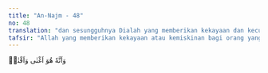 ```yaml
---
title: "An-Najm - 48"
no: 48
translation: "dan sesungguhnya Dialah yang memberikan kekayaan dan kecukupan. "
tafsir: "Allah yang memberikan kekayaan atau kemiskinan bagi orang yang dikehendaki-Nya di antara hamba-Nya, sesuai dengan kesanggupan dan usaha masing-masing. Ayat ini menunjukkan kekuasaan yang sempurna, bahwa nuthfah (setetes mani) adalah sesuai bagian-bagiannya menurut kenyataan. Dari nutfah ini Allah jadikan bermacam-macam anggota, tabiat yang berlain-lainan dan laki-laki atau perempuan, maka tidak ada orang yang mengaku dapat membuatnya, sebagaimana tidak ada yang mengaku menjadikan langit dan bumi selain Allah. \n\nDan sungguh, jika engkau (Muhammad) tanyakan kepada mereka, \"Siapakah yang menciptakan langit dan bumi?\" Tentu mereka akan menjawab, \"Allah.\" (Luqman/31: 25) \n\nApakah manusia mengira, dia akan dibiarkan begitu saja (tanpa pertanggungjawaban)? Bukankah dia mulanya hanya setetes mani yang ditumpahkan (ke dalam rahim), kemudian (mani itu) menjadi sesuatu yang melekat, lalu Allah menciptakannya dan menyempurnakannya, lalu Dia menjadikan darinya sepasang lakilaki dan perempuan. Bukankah (Allah yang berbuat) demikian berkuasa (pula) menghidupkan orang mati? (al-Qiyamah/75: 36-40)"
---
```


وَاَنَّهٗ هُوَ اَغْنٰى وَاَقْنٰىۙ 

